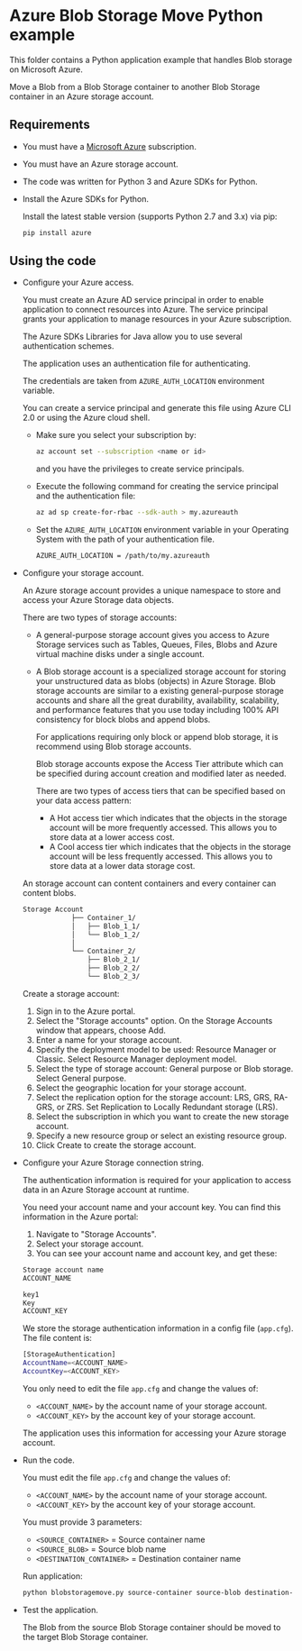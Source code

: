 # Azure Blob Storage Move Python example

This folder contains a Python application example that handles Blob storage on Microsoft Azure.

Move a Blob from a Blob Storage container to another Blob Storage container in an Azure storage account.

## Requirements

* You must have a [Microsoft Azure](https://azure.microsoft.com/) subscription.
* You must have an Azure storage account.
* The code was written for Python 3 and Azure SDKs for Python.
* Install the Azure SDKs for Python.

  Install the latest stable version (supports Python 2.7 and 3.x) via pip:

  ```bash
  pip install azure
  ```

## Using the code

* Configure your Azure access.

  You must create an Azure AD service principal in order to enable application to connect resources into Azure. The service principal grants your application to manage resources in your Azure subscription.

  The Azure SDKs Libraries for Java allow you to use several authentication schemes.

  The application uses an authentication file for authenticating.

  The credentials are taken from `AZURE_AUTH_LOCATION` environment variable.

  You can create a service principal and generate this file using Azure CLI 2.0 or using the Azure cloud shell.

  * Make sure you select your subscription by:

    ```bash
    az account set --subscription <name or id>
    ```

    and you have the privileges to create service principals.

  * Execute the following command for creating the service principal and the authentication file:
  
    ```bash
    az ad sp create-for-rbac --sdk-auth > my.azureauth
    ```
  
  * Set the `AZURE_AUTH_LOCATION` environment variable in your Operating System with the path of your authentication file.

    ```bash
    AZURE_AUTH_LOCATION = /path/to/my.azureauth
    ```

* Configure your storage account.

  An Azure storage account provides a unique namespace to store and access your Azure Storage data objects.
  
  There are two types of storage accounts:
  
  * A general-purpose storage account gives you access to Azure Storage services such as Tables, Queues, Files, Blobs and Azure virtual machine disks under a single account.

  * A Blob storage account is a specialized storage account for storing your unstructured data as blobs (objects) in Azure Storage.
    Blob storage accounts are similar to a existing general-purpose storage accounts and share all the great durability, availability,
    scalability, and performance features that you use today including 100% API consistency for block blobs and append blobs.

    For applications requiring only block or append blob storage, it is recommend using Blob storage accounts.

    Blob storage accounts expose the Access Tier attribute which can be specified during account creation and modified later as needed.

    There are two types of access tiers that can be specified based on your data access pattern:
    * A Hot access tier which indicates that the objects in the storage account will be more frequently accessed.
      This allows you to store data at a lower access cost.
    * A Cool access tier which indicates that the objects in the storage account will be less frequently accessed.
      This allows you to store data at a lower data storage cost.
  
  An storage account can content containers and every container can content blobs.

  ```bash
  Storage Account
              ├── Container_1/
              │   ├── Blob_1_1/
              │   └── Blob_1_2/
              │
              └── Container_2/
                  ├── Blob_2_1/
                  ├── Blob_2_2/
                  └── Blob_2_3/
  ```

  Create a storage account:
  
  1. Sign in to the Azure portal.
  2. Select the "Storage accounts" option. On the Storage Accounts window that appears, choose Add.
  3. Enter a name for your storage account.
  4. Specify the deployment model to be used: Resource Manager or Classic. Select Resource Manager deployment model.
  5. Select the type of storage account: General purpose or Blob storage. Select General purpose.
  6. Select the geographic location for your storage account.
  7. Select the replication option for the storage account: LRS, GRS, RA-GRS, or ZRS. Set Replication to Locally Redundant storage (LRS).
  8. Select the subscription in which you want to create the new storage account.
  9. Specify a new resource group or select an existing resource group.
  10. Click Create to create the storage account.

* Configure your Azure Storage connection string.

  The authentication information is required for your application to access data in an Azure Storage account at runtime.

  You need your account name and your account key. You can find this information in the Azure portal:
  
    1. Navigate to "Storage Accounts".
    2. Select your storage account.
    3. You can see your account name and account key, and get these:

    ```bash
    Storage account name
    ACCOUNT_NAME
    ```

    ```bash
    key1
    Key
    ACCOUNT_KEY
    ```
  
  We store the storage authentication information in a config file (`app.cfg`). The file content is:

  ```bash
  [StorageAuthentication]
  AccountName=<ACCOUNT_NAME>
  AccountKey=<ACCOUNT_KEY>
  ```

  You only need to edit the file `app.cfg` and change the values of:
  
  * `<ACCOUNT_NAME>` by the account name of your storage account.
  * `<ACCOUNT_KEY>` by the account key of your storage account.
  
  The application uses this information for accessing your Azure storage account.

* Run the code.

  You must edit the file `app.cfg` and change the values of:
  
  * `<ACCOUNT_NAME>` by the account name of your storage account.
  * `<ACCOUNT_KEY>` by the account key of your storage account.

  You must provide 3 parameters:

  * `<SOURCE_CONTAINER>`      = Source container name
  * `<SOURCE_BLOB>`           = Source blob name
  * `<DESTINATION_CONTAINER>` = Destination container name

  Run application:

  ```bash
  python blobstoragemove.py source-container source-blob destination-container
  ```

* Test the application.

  The Blob from the source Blob Storage container should be moved to the target Blob Storage container.
